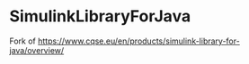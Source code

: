 # SimulinkLibraryForJava
Fork of https://www.cqse.eu/en/products/simulink-library-for-java/overview/
